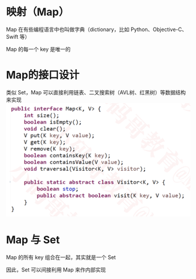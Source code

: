 # 映射（Map）
Map 在有些编程语言中也叫做字典（dictionary，比如 Python、Objective-C、Swift 等）

Map 的每一个 key 是唯一的

# Map的接口设计
类似 Set，Map 可以直接利用链表、二叉搜索树（AVL树、红黑树）等数据结构来实现
![](pic/1.png)

# Map 与 Set
Map 的所有 key 组合在一起，其实就是一个 Set

因此，Set 可以间接利用 Map 来作内部实现
